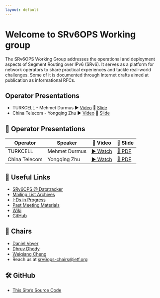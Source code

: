 ```yaml
---
layout: default
---
```


# Welcome to SRv6OPS Working group

The SRv6OPS Working Group addresses the operational and deployment aspects of Segment Routing over IPv6 (SRv6). It serves as a platform for network operators to share practical experiences and tackle real-world challenges. Some of it is documented through Internet drafts aimed at publication as informational RFCs.

## Operator Presentations
- TURKCELL - Mehmet Durmus ▶️ [Video](https://youtu.be/2yzDrQEdAXU?si=LdCkrbo52WdkeRV8&t=278) 📄 [Slide](https://datatracker.ietf.org/meeting/122/materials/slides-122-srv6ops-21-srv6-turkcell-01.pdf)
- China Telecom - Yongqing Zhu ▶️ [Video](https://youtu.be/2yzDrQEdAXU?si=LdCkrbo52WdkeRV8&t=278) 📄 [Slide](https://datatracker.ietf.org/meeting/122/materials/slides-122-srv6ops-21-srv6-turkcell-01.pdf)

## 📂 Operator Presentations

| Operator       | Speaker           | 🎥 Video | 📄 Slide |
|----------------|-------------------|----------|----------|
| TURKCELL       | Mehmet Durmus     | [▶️ Watch](https://youtu.be/2yzDrQEdAXU?si=LdCkrbo52WdkeRV8&t=278) | [📄 PDF](https://datatracker.ietf.org/meeting/122/materials/slides-122-srv6ops-21-srv6-turkcell-01.pdf) |
| China Telecom  | Yongqing Zhu      | [▶️ Watch](https://youtu.be/2yzDrQEdAXU?si=LdCkrbo52WdkeRV8&t=278) | [📄 PDF](https://datatracker.ietf.org/meeting/122/materials/slides-122-srv6ops-21-srv6-turkcell-01.pdf) |

## 🔗 Useful Links
- [SRv6OPS @ Datatracker](https://datatracker.ietf.org/wg/srv6ops/about/)
- [Mailing List Archives](https://mailarchive.ietf.org/arch/browse/srv6ops/)
- [I-Ds in Progress](https://datatracker.ietf.org/group/srv6ops/documents/)
- [Past Meeting Materials](https://datatracker.ietf.org/group/srv6ops/meetings/)
- [Wiki](https://wiki.ietf.org/en/group/srv6ops)
- [GitHub](https://github.com/ietf-wg-srv6ops)

## 👥 Chairs
- [Daniel Voyer](https://datatracker.ietf.org/person/danvoyerwork@gmail.com)
- [Dhruv Dhody](https://datatracker.ietf.org/person/dd@dhruvdhody.com)
- [Weiqiang Cheng](https://datatracker.ietf.org/person/chengweiqiang@chinamobile.com)
- Reach us at [srv6ops-chairs@ietf.org](mailto:srv6ops-chairs@ietf.org)
  
## 🛠️ GitHub
- [This Site’s Source Code](https://github.com/ietf-wg-srv6ops/ietf-wg-srv6ops.github.io)

